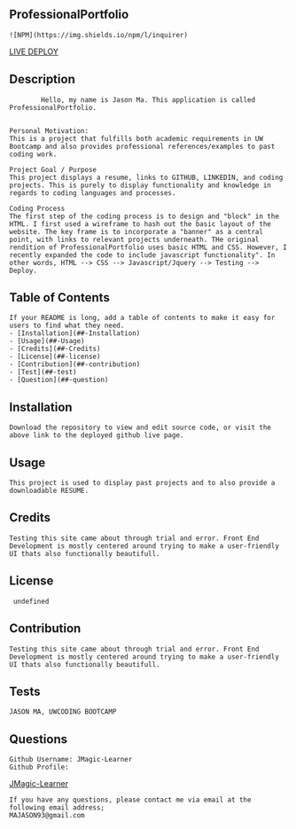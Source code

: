 
## ProfessionalPortfolio
    ![NPM](https://img.shields.io/npm/l/inquirer)
[LIVE DEPLOY](https://JMagic-Learner.github.io/ProfessionalPortfolio)
## Description
            Hello, my name is Jason Ma. This application is called ProfessionalPortfolio.
    
    
    Personal Motivation:
    This is a project that fulfills both academic requirements in UW Bootcamp and also provides professional references/examples to past coding work.
    
    Project Goal / Purpose
    This project displays a resume, links to GITHUB, LINKEDIN, and coding projects. This is purely to display functionality and knowledge in regards to coding languages and processes.
    
    Coding Process
    The first step of the coding process is to design and "block" in the HTML. I first used a wireframe to hash out the basic layout of the website. The key frame is to incorporate a "banner" as a central point, with links to relevant projects underneath. THe original rendition of ProfessionalPortfolio uses basic HTML and CSS. However, I recently expanded the code to include javascript functionality". In other words, HTML --> CSS --> Javascript/Jquery --> Testing --> Deploy.
    
 ## Table of Contents 
    If your README is long, add a table of contents to make it easy for users to find what they need.
    - [Installation](##-Installation)
    - [Usage](##-Usage)
    - [Credits](##-Credits)
    - [License](##-license)
    - [Contribution](##-contribution)
    - [Test](##-test)
    - [Question](##-question)
    
## Installation
    
    Download the repository to view and edit source code, or visit the above link to the deployed github live page.
           
## Usage
    
    This project is used to display past projects and to also provide a downloadable RESUME.
    
               
## Credits
    Testing this site came about through trial and error. Front End Development is mostly centered around trying to make a user-friendly UI thats also functionally beautifull.

## License
    
     undefined
            
            
## Contribution
    Testing this site came about through trial and error. Front End Development is mostly centered around trying to make a user-friendly UI thats also functionally beautifull.
    
## Tests
    JASON MA, UWCODING BOOTCAMP
    
## Questions
    Github Username: JMagic-Learner
    Github Profile: 
[JMagic-Learner](https://github.com/JMagic-Learner)
    
    If you have any questions, please contact me via email at the following email address;
    MAJASON93@gmail.com
         